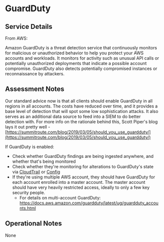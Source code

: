 # GuardDuty

## Service Details

From AWS:

Amazon GuardDuty is a threat detection service that continuously monitors for malicious or unauthorized behavior to help you protect your AWS accounts and workloads. It monitors for activity such as unusual API calls or potentially unauthorized deployments that indicate a possible account compromise. GuardDuty also detects potentially compromised instances or reconnaissance by attackers.


## Assessment Notes

Our standard advice now is that all clients should enable GuardDuty in all regions in all accounts. The costs have reduced over time, and it provides a base level of detection that will spot some low sophistication attacks. It also serves as an additional data source to feed into a SIEM to do better detection with. For more info on the rationale behind this, Scott Piper's blog lays it out pretty well - [https://summitroute.com/blog/2019/03/05/should_you_use_guardduty/](https://summitroute.com/blog/2019/03/05/should_you_use_guardduty/)

If GuardDuty is enabled:

- Check whether GuardDuty findings are being ingested anywhere, and whether that's being monitored
- Check whether they're monitoring for alterations to GuardDuty's state via [CloudTrail](./CloudTrail) or [Config](./Config)
- If they're using multiple AWS account, they should have GuardDuty for each account enrolled into a master account. The master account should have very heavily restricted access, ideally to only a few key security people.
    - For details on multi-account GuardDuty: https://docs.aws.amazon.com/guardduty/latest/ug/guardduty_accounts.html

## Operational Notes

None